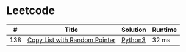 # Leetcode

| # | Title | Solution | Runtime |
|---| ----- | -------- | ------- |
|138|[ Copy List with Random Pointer](https://leetcode.com/problems/copy-list-with-random-pointer/)|[Python3](./solutions/138.%20Copy%20List%20with%20Random%20Pointer.py)|32 ms|
